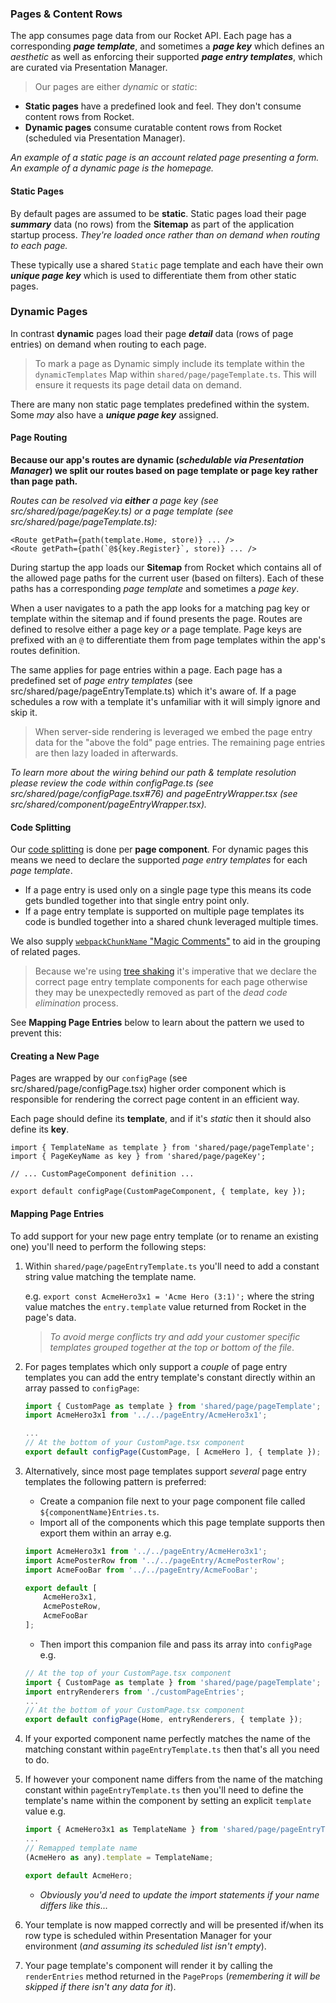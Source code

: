 ### Pages & Content Rows

The app consumes page data from our Rocket API. Each page has a corresponding _**page template**_, and sometimes a _**page key**_ which defines an _aesthetic_ as well as enforcing their supported _**page entry templates**_, which are curated via Presentation Manager.

> Our pages are either _dynamic_ or _static_:

* **Static pages** have a predefined look and feel. They don't consume content rows from Rocket.
* **Dynamic pages** consume curatable content rows from Rocket (scheduled via Presentation Manager).

_An example of a static page is an account related page presenting a form. An example of a dynamic page is the homepage._

#### Static Pages

By default pages are assumed to be **static**. Static pages load their page **_summary_** data (no rows) from the **Sitemap** as part of the application startup process. _They're loaded once rather than on demand when routing to each page._

These typically use a shared `Static` page template and each have their own _**unique page key**_ which is used to differentiate them from other static pages.

### Dynamic Pages

In contrast **dynamic** pages load their page **_detail_** data (rows of page entries) on demand when routing to each page.

> To mark a page as Dynamic simply include its template within the `dynamicTemplates` Map within `shared/page/pageTemplate.ts`. This will ensure it requests its page detail data on demand.

There are many non static page templates predefined within the system. Some _may_ also have a _**unique page key**_ assigned.

#### Page Routing

**Because our app's routes are dynamic (_schedulable via Presentation Manager_) we split our routes based on page template or page key rather than page path.**

_Routes can be resolved via **either** a page key (see src/shared/page/pageKey.ts) or a page template (see src/shared/page/pageTemplate.ts):_
```
<Route getPath={path(template.Home, store)} ... />
<Route getPath={path(`@${key.Register}`, store)} ... />
```

During startup the app loads our **Sitemap** from Rocket which contains all of the allowed page paths for the current user (based on filters). Each of these paths has a corresponding _page template_ and sometimes a _page key_.

When a user navigates to a path the app looks for a matching pag key or template within the sitemap and if found presents the page. Routes are defined to resolve either a page key _or_ a page template.
Page keys are prefixed with an `@` to differentiate them from page templates within the app's routes definition.

The same applies for page entries within a page. Each page has a predefined set of _page entry templates_ (see src/shared/page/pageEntryTemplate.ts) which it's aware of. If a page schedules a row with a template it's unfamiliar with it will simply ignore and skip it.

> When server-side rendering is leveraged we embed the page entry data for the "above the fold" page entries. The remaining page entries are then lazy loaded in afterwards.

_To learn more about the wiring behind our path & template resolution please review the code within configPage.ts (see src/shared/page/configPage.tsx#76) and pageEntryWrapper.tsx (see src/shared/component/pageEntryWrapper.tsx)._

#### Code Splitting

Our [code splitting](https://webpack.js.org/guides/code-splitting/) is done per **page component**. For dynamic pages this means we need to declare the supported _page entry templates_ for each _page template_.

* If a page entry is used only on a single page type this means its code gets bundled together into that single entry point only.
* If a page entry template is supported on multiple page templates its code is bundled together into a shared chunk leveraged multiple times.

We also supply [`webpackChunkName` "Magic Comments"](https://medium.com/webpack/webpack-3-official-release-15fd2dd8f07b) to aid in the grouping of related pages.

> Because we're using [tree shaking](https://webpack.js.org/guides/tree-shaking/) it's imperative that we declare the correct page entry template components for each page otherwise they may be unexpectedly removed as part of the _dead code elimination_ process.

See **Mapping Page Entries** below to learn about the pattern we used to prevent this:

#### Creating a New Page

Pages are wrapped by our `configPage` (see src/shared/page/configPage.tsx) higher order component which is responsible for rendering the correct page content in an efficient way.

Each page should define its **template**, and if it's _static_ then it should also define its **key**.

```
import { TemplateName as template } from 'shared/page/pageTemplate';
import { PageKeyName as key } from 'shared/page/pageKey';

// ... CustomPageComponent definition ...

export default configPage(CustomPageComponent, { template, key });
```

#### Mapping Page Entries

To add support for your new page entry template (or to rename an existing one) you'll need to perform the following steps:

1. Within `shared/page/pageEntryTemplate.ts` you'll need to add a constant string value matching the template name.

    e.g. `export const AcmeHero3x1 = 'Acme Hero (3:1)';` where the string value matches the `entry.template` value returned from Rocket in the page's data.
    > _To avoid merge conflicts try and add your customer specific templates grouped together at the top or bottom of the file_.

1. For pages templates which only support a _couple_ of page entry templates you can add the entry template's constant directly within an array passed to `configPage`:
    ``` javascript
    import { CustomPage as template } from 'shared/page/pageTemplate';
    import AcmeHero3x1 from '../../pageEntry/AcmeHero3x1';
    
    ...
    // At the bottom of your CustomPage.tsx component
    export default configPage(CustomPage, [ AcmeHero ], { template });
    ```

1. Alternatively, since most page templates support _several_ page entry templates the following pattern is preferred:

    * Create a companion file next to your page component file called `${componentName}Entries.ts`.
    * Import all of the components which this page template supports then export them within an array e.g.
    
    ``` javascript
    import AcmeHero3x1 from '../../pageEntry/AcmeHero3x1';
    import AcmePosterRow from '../../pageEntry/AcmePosterRow';
    import AcmeFooBar from '../../pageEntry/AcmeFooBar';
    
    export default [
        AcmeHero3x1,
        AcmePosteRow,
        AcmeFooBar
    ];
    ```

    * Then import this companion file and pass its array into `configPage` e.g.

    ``` javascript
    // At the top of your CustomPage.tsx component
    import { CustomPage as template } from 'shared/page/pageTemplate';
    import entryRenderers from './customPageEntries';
    ...
    // At the bottom of your CustomPage.tsx component
    export default configPage(Home, entryRenderers, { template });
    ```

1. If your exported component name perfectly matches the name of the matching constant within `pageEntryTemplate.ts` then that's all you need to do.

1. If however your component name differs from the name of the matching constant within `pageEntryTemplate.ts` then you'll need to define the template's name within the component by setting an explicit `template` value e.g.

    ``` javascript
    import { AcmeHero3x1 as TemplateName } from 'shared/page/pageEntryTemplate';
    ...
    // Remapped template name
    (AcmeHero as any).template = TemplateName;

    export default AcmeHero;
    ```

    * _Obviously you'd need to update the import statements if your name differs like this_...

1. Your template is now mapped correctly and will be presented if/when its row type is scheduled within Presentation Manager for your environment (_and assuming its scheduled list isn't empty_).

1. Your page template's component will render it by calling the `renderEntries` method returned in the `PageProps` (_remembering it will be skipped if there isn't any data for it_).
